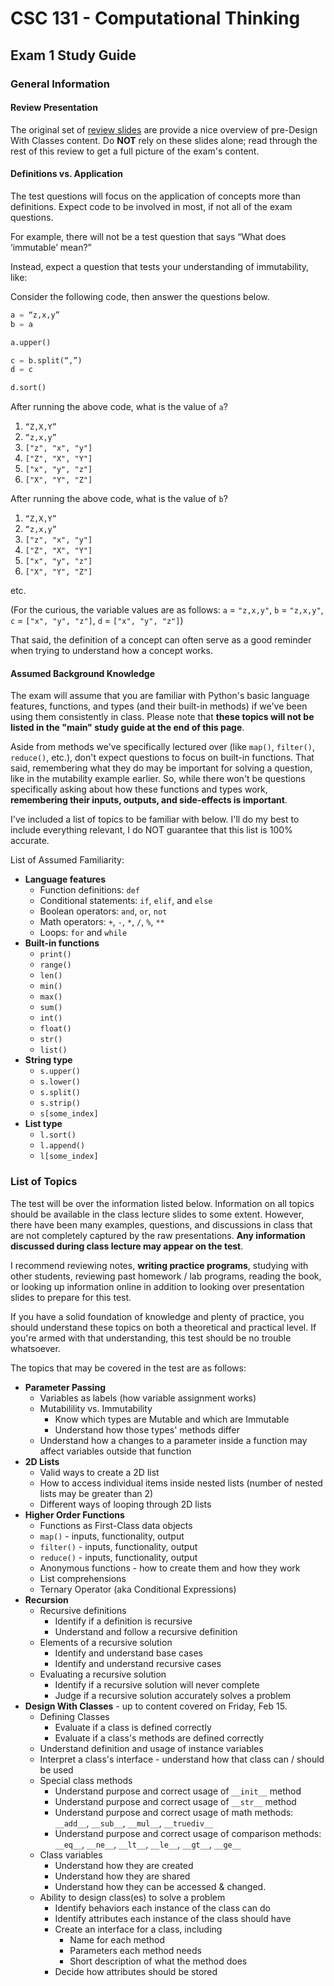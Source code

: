# CSC 131 - Computational Thinking
## Exam 1 Study Guide
### General Information
#### Review Presentation
The original set of [review slides](https://docs.google.com/presentation/d/1cgZ7rctS1eEiy1D9nuuq7ukL-iMWvLc4Qel-yDgb-AQ/edit?usp=sharing) are provide a nice overview of pre-Design With Classes content. Do **NOT** rely on these slides alone; read through the rest of this review to get a full picture of the exam's content.

#### Definitions vs. Application
The test questions will focus on the application of concepts more than definitions. Expect code to be involved in most, if not all of the exam questions. 

For example, there will not be a test question that says “What does ‘immutable’ mean?” 

Instead, expect a question that tests your understanding of immutability, like:

Consider the following code, then answer the questions below.
```python
a = “z,x,y”
b = a

a.upper()

c = b.split(“,”)
d = c

d.sort()
```

After running the above code, what is the value of `a`?
 1. `“Z,X,Y”`
 2. `“z,x,y”`
 3. `["z", "x", "y"]`
 4. `["Z", "X", "Y"]`
 5. `["x", "y", "z"]`
 6. `["X", "Y", "Z"]`

After running the above code, what is the value of `b`?
 1. `“Z,X,Y”`
 2. `“z,x,y”`
 3. `["z", "x", "y"]`
 4. `["Z", "X", "Y"]`
 5. `["x", "y", "z"]`
 6. `["X", "Y", "Z"]`

etc.

(For the curious, the variable values are as follows: `a` = `"z,x,y"`, `b` = `"z,x,y"`, `c` = `["x", "y", "z"]`, `d` = `["x", "y", "z"]`)

That said, the definition of a concept can often serve as a good reminder when trying to understand how a concept works.

#### Assumed Background Knowledge

The exam will assume that you are familiar with Python's basic language features, functions, and types (and their built-in methods) if we've been using them consistently in class. Please note that **these topics will not be listed in the "main" study guide at the end of this page**.

Aside from methods we've specifically lectured over (like `map()`, `filter()`, `reduce()`, etc.), don't expect questions to focus on built-in functions. That said, remembering what they do may be important for solving a question, like in the mutability example earlier. So, while there won't be questions specifically asking about how these functions and types work, **remembering their inputs, outputs, and side-effects is important**.

I've included a list of topics to be familiar with below. I'll do my best to include everything relevant, I do NOT guarantee that this list is 100% accurate.

List of Assumed Familiarity:
 * **Language features**
     * Function definitions: `def`
     * Conditional statements: `if`, `elif`, and `else`
     * Boolean operators: `and`, `or`, `not`
     * Math operators: `+`, `-`, `*`, `/`, `%`, `**`
     * Loops: `for` and `while`
 * **Built-in functions**
     * `print()`
     * `range()`
     * `len()`
     * `min()`
     * `max()`
     * `sum()`
     * `int()`
     * `float()`
     * `str()`
     * `list()`
 * **String type**
     * `s.upper()`
     * `s.lower()`
     * `s.split()`
     * `s.strip()`
     * `s[some_index]`
 * **List type**
     * `l.sort()`
     * `l.append()`
     * `l[some_index]`


### List of Topics

The test will be over the information listed below. Information on all topics should be available in the class lecture slides to some extent. However, there have been many examples, questions, and discussions in class that are not completely captured by the raw presentations. **Any information discussed during class lecture may appear on the test**.

I recommend reviewing notes, **writing practice programs**, studying with other students, reviewing past homework / lab programs, reading the book, or looking up information online in addition to looking over presentation slides to prepare for this test.

If you have a solid foundation of knowledge and plenty of practice, you should understand these topics on both a theoretical and practical level. If you're armed with that understanding, this test should be no trouble whatsoever.

The topics that may be covered in the test are as follows:
 * **Parameter Passing**
     * Variables as labels (how variable assignment works)
     * Mutabilility vs. Immutability
         * Know which types are Mutable and which are Immutable
         * Understand how those types' methods differ
     * Understand how a changes to a parameter inside a function may affect variables outside that function
 * **2D Lists**
     * Valid ways to create a 2D list
     * How to access individual items inside nested lists (number of nested lists may be greater than 2)
     * Different ways of looping through 2D lists
 * **Higher Order Functions**
     * Functions as First-Class data objects
     * `map()` - inputs, functionality, output
     * `filter()` - inputs, functionality, output
     * `reduce()` - inputs, functionality, output
     * Anonymous functions - how to create them and how they work
     * List comprehensions
     * Ternary Operator (aka Conditional Expressions) 
 * **Recursion**
     * Recursive definitions
         * Identify if a definition is recursive
         * Understand and follow a recursive definition
     * Elements of a recursive solution
         * Identify and understand base cases
         * Identify and understand recursive cases
     * Evaluating a recursive solution
         * Identify if a recursive solution will never complete
         * Judge if a recursive solution accurately solves a problem
 * **Design With Classes** - up to content covered on Friday, Feb 15.
     * Defining Classes
         * Evaluate if a class is defined correctly
         * Evaluate if a class's methods are defined correctly   
     * Understand definition and usage of instance variables
     * Interpret a class's interface - understand how that class can / should be used
     * Special class methods
         * Understand purpose and correct usage of `__init__` method
         * Understand purpose and correct usage of `__str__` method
         * Understand purpose and correct usage of math methods: `__add__`, `__sub__`, `__mul__`, `__truediv__`
         * Understand purpose and correct usage of comparison methods: `__eq__`, `__ne__`, `__lt__`, `__le__`, `__gt__`, `__ge__`
     * Class variables
         * Understand how they are created
         * Understand how they are shared
         * Understand how they can be accessed & changed.
     * Ability to design class(es) to solve a problem
         * Identify behaviors each instance of the class can do 
         * Identify attributes each instance of the class should have
         * Create an interface for a class, including
             * Name for each method
             * Parameters each method needs
             * Short description of what the method does
         * Decide how attributes should be stored
         
